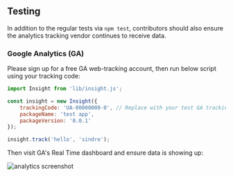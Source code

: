 ## Testing

In addition to the regular tests via `npm test`, contributors should also ensure the analytics tracking vendor continues to receive data.

### Google Analytics (GA)

Please sign up for a free GA web-tracking account, then run below script using your tracking code:

```js
import Insight from 'lib/insight.js';

const insight = new Insight({
	trackingCode: 'UA-00000000-0', // Replace with your test GA tracking code.
	packageName: 'test app',
	packageVersion: '0.0.1'
});

insight.track('hello', 'sindre');
```

Then visit GA's Real Time dashboard and ensure data is showing up:

![analytics screenshot](screenshot-real-time.png)
